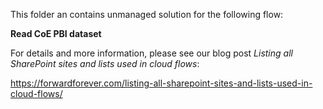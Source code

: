 This folder an contains unmanaged solution for the following flow:

**Read CoE PBI dataset**

For details and more information, please see our blog post *Listing all SharePoint sites and lists used in cloud flows*:

https://forwardforever.com/listing-all-sharepoint-sites-and-lists-used-in-cloud-flows/
